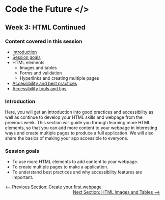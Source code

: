 # Code the Future </>

## Week 3: HTML Continued

### Content covered in this session
 - [Introduction](#Introduction)
 - [Session goals](#Session-goals)
 - HTML elements
    - Images and tables
    - Forms and validation
    - Hyperlinks and creating multiple pages
 - [Accessibility and best practices](html_cont_section_00-1.md)
 - [Accessibility tools and tips](html_cont_section_00-2.md)

### Introduction
Here, you will get an introduction into good practices and accessibility as well as 
continue to develop your HTML skills and webpage from the previous week. 
This section will guide you through learning more HTML elements, so that you can add 
more content to your webpage in interesting ways and create multiple pages to produce 
a full application. We will also share the basics of making your app accessible to everyone.

### Session goals
 - To use more HTML elements to add content to your webpage.
 - To create multiple pages to make a application.
 - To understand best practices and why accessibility features are important.


<div style="width: 100%">
<a href='../week-2/create_webpage.md'><-- Previous Section: Create your first webpage</a>
<div align="right"><a href='html_images_tables.md'>Next Section: HTML Images and Tables --></a></div>
</div>